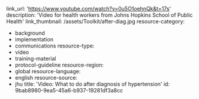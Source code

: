link_url: 'https://www.youtube.com/watch?v=0u5O1oehnQk&t=17s'
description: 'Video for health workers from Johns Hopkins School of Public Health'
link_thumbnail: /assets/Toolkit/after-diag.jpg
resource-category:
  - background
  - implementation
  - communications
resource-type:
  - video
  - training-material
  - protocol-guideline
resource-region:
  - global
resource-language:
  - english
resource-source:
  - jhu
title: 'Video: What to do after diagnosis of hypertension'
id: 9bab8980-9ea5-45a6-b937-19281df3a8cc

